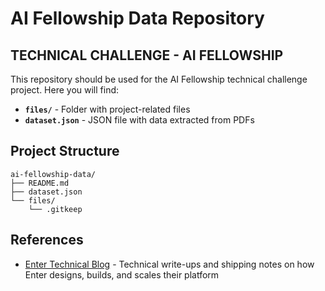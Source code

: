 # AI Fellowship Data Repository

## TECHNICAL CHALLENGE - AI FELLOWSHIP

This repository should be used for the AI Fellowship technical challenge project. Here you will find:

- **`files/`** - Folder with project-related files
- **`dataset.json`** - JSON file with data extracted from PDFs

## Project Structure

```
ai-fellowship-data/
├── README.md
├── dataset.json
└── files/
    └── .gitkeep
```

## References

- [Enter Technical Blog](https://www.blog.getenter.ai/) - Technical write-ups and shipping notes on how Enter designs, builds, and scales their platform